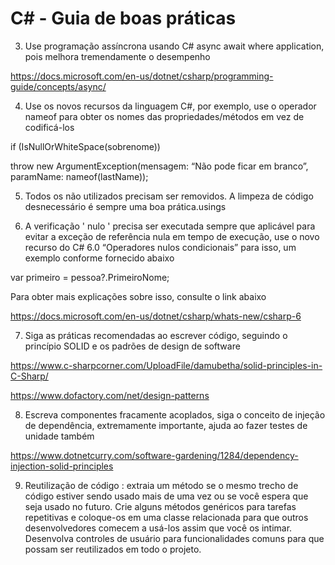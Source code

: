# C# - Guia de boas práticas

3. Use programação assíncrona usando C# async await where application, pois melhora tremendamente o desempenho

https://docs.microsoft.com/en-us/dotnet/csharp/programming-guide/concepts/async/

4. Use os novos recursos da linguagem C#, por exemplo, use o operador nameof para obter os nomes das propriedades/métodos em vez de codificá-los

if (IsNullOrWhiteSpace(sobrenome))

throw new ArgumentException(mensagem: “Não pode ficar em branco”, paramName: nameof(lastName));

5. Todos os não utilizados precisam ser removidos. A limpeza de código desnecessário é sempre uma boa prática.usings

6. A verificação ' nulo ' precisa ser executada sempre que aplicável para evitar a exceção de referência nula em tempo de execução, use o novo recurso do C# 6.0 “Operadores nulos condicionais” para isso, um exemplo conforme fornecido abaixo

var primeiro = pessoa?.PrimeiroNome;

Para obter mais explicações sobre isso, consulte o link abaixo

https://docs.microsoft.com/en-us/dotnet/csharp/whats-new/csharp-6

7. Siga as práticas recomendadas ao escrever código, seguindo o princípio SOLID e os padrões de design de software

https://www.c-sharpcorner.com/UploadFile/damubetha/solid-principles-in-C-Sharp/

https://www.dofactory.com/net/design-patterns

8. Escreva componentes fracamente acoplados, siga o conceito de injeção de dependência, extremamente importante, ajuda ao fazer testes de unidade também

https://www.dotnetcurry.com/software-gardening/1284/dependency-injection-solid-principles

9. Reutilização de código : extraia um método se o mesmo trecho de código estiver sendo usado mais de uma vez ou se você espera que seja usado no futuro. Crie alguns métodos genéricos para tarefas repetitivas e coloque-os em uma classe relacionada para que outros desenvolvedores comecem a usá-los assim que você os intimar. Desenvolva controles de usuário para funcionalidades comuns para que possam ser reutilizados em todo o projeto.
